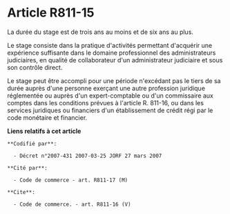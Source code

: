 # Article R811-15

La durée du stage est de trois ans au moins et de six ans au plus.

Le stage consiste dans la pratique d'activités permettant d'acquérir une expérience suffisante dans le domaine professionnel
des administrateurs judiciaires, en qualité de collaborateur d'un administrateur judiciaire et sous son contrôle direct.

Le stage peut être accompli pour une période n'excédant pas le tiers de sa durée auprès d'une personne exerçant une autre
profession juridique réglementée ou auprès d'un expert-comptable ou d'un commissaire aux comptes dans les conditions prévues
à l'article R. 811-16, ou dans les services juridiques ou financiers d'un établissement de crédit régi par le code monétaire
et financier.

**Liens relatifs à cet article**

	**Codifié par**:

	  - Décret n°2007-431 2007-03-25 JORF 27 mars 2007

	**Cité par**:

	  - Code de commerce - art. R811-17 (M)

	**Cite**:

	  - Code de commerce. - art. R811-16 (V)
